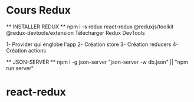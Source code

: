 # Cours Redux

** INSTALLER REDUX **
npm i -s redux react-redux @reduxjs/toolkit @redux-devtools/extension
Télécharger Redux DevTools

1- Provider qui englobe l'app
2- Création store
3- Création reducers
4- Création actions

** JSON-SERVER **
npm i -g json-server
"json-server -w db.json" || "npm run server"
# react-redux
